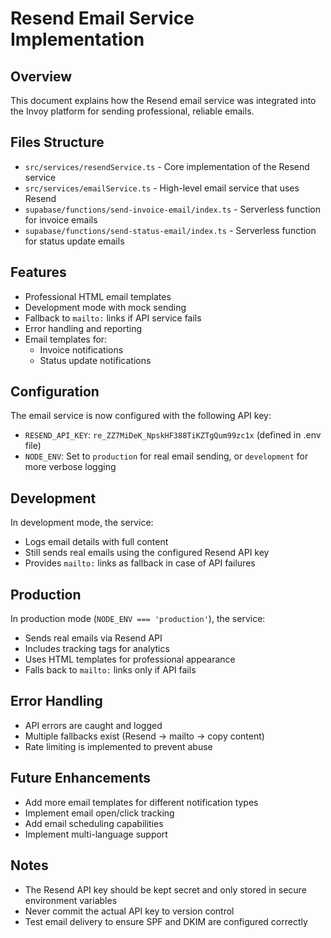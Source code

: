 # Resend Email Service Implementation

## Overview
This document explains how the Resend email service was integrated into the Invoy platform for sending professional, reliable emails.

## Files Structure
- `src/services/resendService.ts` - Core implementation of the Resend service
- `src/services/emailService.ts` - High-level email service that uses Resend
- `supabase/functions/send-invoice-email/index.ts` - Serverless function for invoice emails
- `supabase/functions/send-status-email/index.ts` - Serverless function for status update emails

## Features
- Professional HTML email templates
- Development mode with mock sending
- Fallback to `mailto:` links if API service fails
- Error handling and reporting
- Email templates for:
  - Invoice notifications
  - Status update notifications

## Configuration
The email service is now configured with the following API key:
- `RESEND_API_KEY`: `re_ZZ7MiDeK_NpskHF388TiKZTgQum99zc1x` (defined in .env file)
- `NODE_ENV`: Set to `production` for real email sending, or `development` for more verbose logging

## Development
In development mode, the service:
- Logs email details with full content
- Still sends real emails using the configured Resend API key
- Provides `mailto:` links as fallback in case of API failures

## Production
In production mode (`NODE_ENV === 'production'`), the service:
- Sends real emails via Resend API
- Includes tracking tags for analytics
- Uses HTML templates for professional appearance
- Falls back to `mailto:` links only if API fails

## Error Handling
- API errors are caught and logged
- Multiple fallbacks exist (Resend → mailto → copy content)
- Rate limiting is implemented to prevent abuse

## Future Enhancements
- Add more email templates for different notification types
- Implement email open/click tracking
- Add email scheduling capabilities
- Implement multi-language support

## Notes
- The Resend API key should be kept secret and only stored in secure environment variables
- Never commit the actual API key to version control
- Test email delivery to ensure SPF and DKIM are configured correctly
